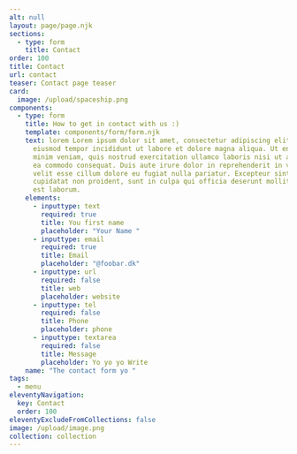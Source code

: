 ```yaml
---
alt: null
layout: page/page.njk
sections:
  - type: form
    title: Contact
order: 100
title: Contact
url: contact
teaser: Contact page teaser
card:
  image: /upload/spaceship.png
components:
  - type: form
    title: How to get in contact with us :)
    template: components/form/form.njk
    text: lorem Lorem ipsum dolor sit amet, consectetur adipiscing elit, sed do
      eiusmod tempor incididunt ut labore et dolore magna aliqua. Ut enim ad
      minim veniam, quis nostrud exercitation ullamco laboris nisi ut aliquip ex
      ea commodo consequat. Duis aute irure dolor in reprehenderit in voluptate
      velit esse cillum dolore eu fugiat nulla pariatur. Excepteur sint occaecat
      cupidatat non proident, sunt in culpa qui officia deserunt mollit anim id
      est laborum.
    elements:
      - inputtype: text
        required: true
        title: You first name
        placeholder: "Your Name "
      - inputtype: email
        required: true
        title: Email
        placeholder: "@foobar.dk"
      - inputtype: url
        required: false
        title: web
        placeholder: website
      - inputtype: tel
        required: false
        title: Phone
        placeholder: phone
      - inputtype: textarea
        required: false
        title: Message
        placeholder: Yo yo yo Write
    name: "The contact form yo "
tags:
  - menu
eleventyNavigation:
  key: Contact
  order: 100
eleventyExcludeFromCollections: false
image: /upload/image.png
collection: collection
---
```

